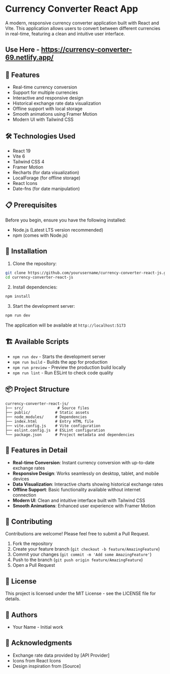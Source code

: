 # Currency Converter React App

A modern, responsive currency converter application built with React and Vite. This application allows users to convert between different currencies in real-time, featuring a clean and intuitive user interface.

## Use Here - https://currency-converter-69.netlify.app/

## 🚀 Features

- Real-time currency conversion
- Support for multiple currencies
- Interactive and responsive design
- Historical exchange rate data visualization
- Offline support with local storage
- Smooth animations using Framer Motion
- Modern UI with Tailwind CSS

## 🛠️ Technologies Used

- React 19
- Vite 6
- Tailwind CSS 4
- Framer Motion
- Recharts (for data visualization)
- LocalForage (for offline storage)
- React Icons
- Date-fns (for date manipulation)

## 📋 Prerequisites

Before you begin, ensure you have the following installed:
- Node.js (Latest LTS version recommended)
- npm (comes with Node.js)

## 🔧 Installation

1. Clone the repository:
```bash
git clone https://github.com/yourusername/currency-converter-react-js.git
cd currency-converter-react-js
```

2. Install dependencies:
```bash
npm install
```

3. Start the development server:
```bash
npm run dev
```

The application will be available at `http://localhost:5173`

## 🏗️ Available Scripts

- `npm run dev` - Starts the development server
- `npm run build` - Builds the app for production
- `npm run preview` - Preview the production build locally
- `npm run lint` - Run ESLint to check code quality

## 📦 Project Structure

```
currency-converter-react-js/
├── src/               # Source files
├── public/           # Static assets
├── node_modules/     # Dependencies
├── index.html        # Entry HTML file
├── vite.config.js    # Vite configuration
├── eslint.config.js  # ESLint configuration
└── package.json      # Project metadata and dependencies
```

## 🎨 Features in Detail

- **Real-time Conversion**: Instant currency conversion with up-to-date exchange rates
- **Responsive Design**: Works seamlessly on desktop, tablet, and mobile devices
- **Data Visualization**: Interactive charts showing historical exchange rates
- **Offline Support**: Basic functionality available without internet connection
- **Modern UI**: Clean and intuitive interface built with Tailwind CSS
- **Smooth Animations**: Enhanced user experience with Framer Motion

## 🤝 Contributing

Contributions are welcome! Please feel free to submit a Pull Request.

1. Fork the repository
2. Create your feature branch (`git checkout -b feature/AmazingFeature`)
3. Commit your changes (`git commit -m 'Add some AmazingFeature'`)
4. Push to the branch (`git push origin feature/AmazingFeature`)
5. Open a Pull Request

## 📝 License

This project is licensed under the MIT License - see the LICENSE file for details.

## 👥 Authors

- Your Name - Initial work

## 🙏 Acknowledgments

- Exchange rate data provided by [API Provider]
- Icons from React Icons
- Design inspiration from [Source] 
